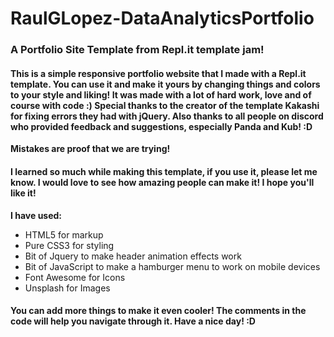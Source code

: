 # **RaulGLopez-DataAnalyticsPortfolio**
### **A Portfolio Site Template from Repl.it template jam!**

#### This is a simple responsive portfolio website that I made with a Repl.it template. You can use it and make it yours by changing things and colors to your style and liking! It was made with a lot of hard work, love and of course with code :) Special thanks to the creator of the template Kakashi for fixing errors they had with jQuery. Also thanks to all people on discord who provided feedback and suggestions, especially Panda and Kub! :D

**Mistakes are proof that we are trying!**

#### I learned so much while making this template, if you use it, please let me know. I would love to see how amazing people can make it! I hope you'll like it!

**I have used:**

* HTML5 for markup
* Pure CSS3 for styling
* Bit of Jquery to make header animation effects work
* Bit of JavaScript to make a hamburger menu to work on mobile devices
* Font Awesome for Icons
* Unsplash for Images

#### **You can add more things to make it even cooler! The comments in the code will help you navigate through it. Have a nice day! :D**

